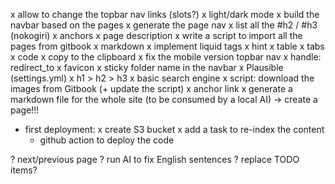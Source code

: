 x allow to change the topbar nav links (slots?)
x light/dark mode
x build the navbar based on the pages
x generate the page nav
  x list all the #h2 / #h3 (nokogiri)
  x anchors
x page description
x write a script to import all the pages from gitbook
x markdown
  x implement liquid tags
    x hint
    x table
    x tabs
    x code
      x copy to the clipboard
x fix the mobile version topbar nav
x handle: redirect_to
x favicon
x sticky folder name in the navbar
x Plausible (settings.yml)
x h1 > h2 > h3
x basic search engine
x script: download the images from Gitbook (+ update the script)
x anchor link
x generate a markdown file for the whole site (to be consumed by a local AI) -> create a page!!!
- first deployment:
  x create S3 bucket
  x add a task to re-index the content
  - github action to deploy the code

? next/previous page
? run AI to fix English sentences
? replace TODO items?
